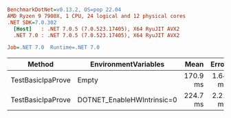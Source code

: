 ``` ini

BenchmarkDotNet=v0.13.2, OS=pop 22.04
AMD Ryzen 9 7900X, 1 CPU, 24 logical and 12 physical cores
.NET SDK=7.0.302
  [Host]   : .NET 7.0.5 (7.0.523.17405), X64 RyuJIT AVX2
  .NET 7.0 : .NET 7.0.5 (7.0.523.17405), X64 RyuJIT AVX2

Job=.NET 7.0  Runtime=.NET 7.0  

```
|            Method |       EnvironmentVariables |     Mean |   Error |  StdDev | Allocated |
|------------------ |--------------------------- |---------:|--------:|--------:|----------:|
| TestBasicIpaProve |                      Empty | 170.9 ms | 1.64 ms | 1.46 ms |   2.76 MB |
| TestBasicIpaProve | DOTNET_EnableHWIntrinsic=0 | 224.7 ms | 2.21 ms | 1.96 ms |   2.76 MB |
